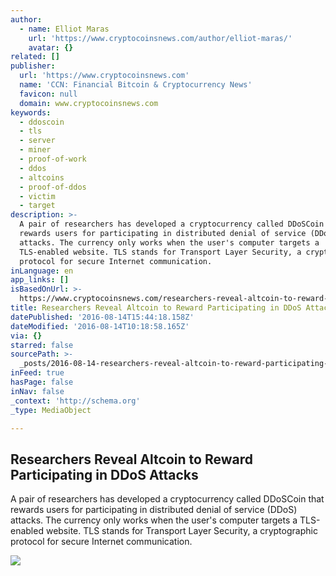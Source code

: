 ```yaml
---
author:
  - name: Elliot Maras
    url: 'https://www.cryptocoinsnews.com/author/elliot-maras/'
    avatar: {}
related: []
publisher:
  url: 'https://www.cryptocoinsnews.com'
  name: 'CCN: Financial Bitcoin & Cryptocurrency News'
  favicon: null
  domain: www.cryptocoinsnews.com
keywords:
  - ddoscoin
  - tls
  - server
  - miner
  - proof-of-work
  - ddos
  - altcoins
  - proof-of-ddos
  - victim
  - target
description: >-
  A pair of researchers has developed a cryptocurrency called DDoSCoin that
  rewards users for participating in distributed denial of service (DDoS)
  attacks. The currency only works when the user's computer targets a
  TLS-enabled website. TLS stands for Transport Layer Security, a cryptographic
  protocol for secure Internet communication.
inLanguage: en
app_links: []
isBasedOnUrl: >-
  https://www.cryptocoinsnews.com/researchers-reveal-altcoin-to-reward-participating-in-ddos-attacks/
title: Researchers Reveal Altcoin to Reward Participating in DDoS Attacks
datePublished: '2016-08-14T15:44:18.158Z'
dateModified: '2016-08-14T10:18:58.165Z'
via: {}
starred: false
sourcePath: >-
  _posts/2016-08-14-researchers-reveal-altcoin-to-reward-participating-in-ddos-a.md
inFeed: true
hasPage: false
inNav: false
_context: 'http://schema.org'
_type: MediaObject

---
```

<article style=""><h1>Researchers Reveal Altcoin to Reward Participating in DDoS Attacks</h1><p>A pair of researchers has developed a cryptocurrency called DDoSCoin that rewards users for participating in distributed denial of service (DDoS) attacks. The currency only works when the user's computer targets a TLS-enabled website. TLS stands for Transport Layer Security, a cryptographic protocol for secure Internet communication.</p><img src="https://www.cryptocoinsnews.com/wp-content/uploads/2016/08/Researchers-Reveal-Altcoin-to-Reward-Participating-in-DDoS-Attacks.jpg" /></article>